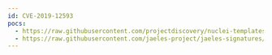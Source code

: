 ```yaml
---
id: CVE-2019-12593
pocs:
  - https://raw.githubusercontent.com/projectdiscovery/nuclei-templates/master/cves/CVE-2019-12593.yaml
  - https://raw.githubusercontent.com/jaeles-project/jaeles-signatures/master/cves/icewarp-lfi-cve-2019-12593.yaml
---
```

